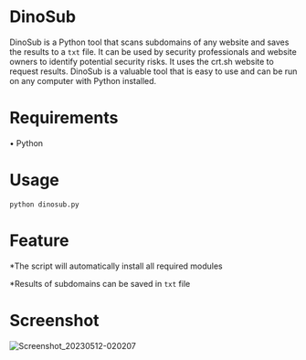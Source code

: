 # DinoSub


DinoSub is a Python tool that scans subdomains of any website and saves the results to a `txt` file. It can be used by security professionals and website owners to identify potential security risks. It uses the crt.sh website to request results. DinoSub is a valuable tool that is easy to use and can be run on any computer with Python installed.

# Requirements
• Python



# Usage
`python dinosub.py`

# Feature

*The script will automatically install all required modules

*Results of subdomains can be saved in `txt` file



# Screenshot
![Screenshot_20230512-020207](https://github.com/daniisaahir/DinoSub/assets/131199603/780f5553-c2b2-4a1d-aad3-cbf071498c38)
